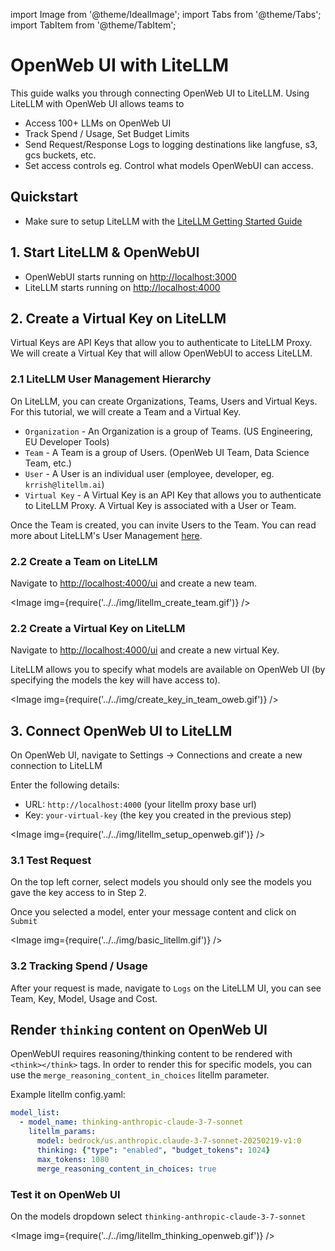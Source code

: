 import Image from '@theme/IdealImage';
import Tabs from '@theme/Tabs';
import TabItem from '@theme/TabItem';

# OpenWeb UI with LiteLLM

This guide walks you through connecting OpenWeb UI to LiteLLM. Using LiteLLM with OpenWeb UI allows teams to 
- Access 100+ LLMs on OpenWeb UI
- Track Spend / Usage, Set Budget Limits 
- Send Request/Response Logs to logging destinations like langfuse, s3, gcs buckets, etc.
- Set access controls eg. Control what models OpenWebUI can access.

## Quickstart

- Make sure to setup LiteLLM with the [LiteLLM Getting Started Guide](https://docs.litellm.ai/docs/proxy/docker_quick_start)


## 1. Start LiteLLM & OpenWebUI

- OpenWebUI starts running on [http://localhost:3000](http://localhost:3000)
- LiteLLM starts running on [http://localhost:4000](http://localhost:4000)


## 2. Create a Virtual Key on LiteLLM

Virtual Keys are API Keys that allow you to authenticate to LiteLLM Proxy. We will create a Virtual Key that will allow OpenWebUI to access LiteLLM.

### 2.1 LiteLLM User Management Hierarchy

On LiteLLM, you can create Organizations, Teams, Users and Virtual Keys. For this tutorial, we will create a Team and a Virtual Key.

- `Organization` - An Organization is a group of Teams. (US Engineering, EU Developer Tools)
- `Team` - A Team is a group of Users. (OpenWeb UI Team, Data Science Team, etc.)
- `User` - A User is an individual user (employee, developer, eg. `krrish@litellm.ai`)
- `Virtual Key` - A Virtual Key is an API Key that allows you to authenticate to LiteLLM Proxy. A Virtual Key is associated with a User or Team.

Once the Team is created, you can invite Users to the Team. You can read more about LiteLLM's User Management [here](https://docs.litellm.ai/docs/proxy/user_management_heirarchy).

### 2.2 Create a Team on LiteLLM

Navigate to [http://localhost:4000/ui](http://localhost:4000/ui) and create a new team.

<Image img={require('../../img/litellm_create_team.gif')} />

### 2.2 Create a Virtual Key on LiteLLM

Navigate to [http://localhost:4000/ui](http://localhost:4000/ui) and create a new virtual Key. 

LiteLLM allows you to specify what models are available on OpenWeb UI (by specifying the models the key will have access to).

<Image img={require('../../img/create_key_in_team_oweb.gif')} />

## 3. Connect OpenWeb UI to LiteLLM

On OpenWeb UI, navigate to Settings -> Connections and create a new connection to LiteLLM

Enter the following details:
- URL: `http://localhost:4000` (your litellm proxy base url)
- Key: `your-virtual-key` (the key you created in the previous step)

<Image img={require('../../img/litellm_setup_openweb.gif')} />

### 3.1 Test Request

On the top left corner, select models you should only see the models you gave the key access to in Step 2.

Once you selected a model, enter your message content and click on `Submit`

<Image img={require('../../img/basic_litellm.gif')} />

### 3.2 Tracking Spend / Usage

After your request is made, navigate to `Logs` on the LiteLLM UI, you can see Team, Key, Model, Usage and Cost.

<!-- <Image img={require('../../img/litellm_logs_openweb.gif')} /> -->



## Render `thinking` content on OpenWeb UI

OpenWebUI requires reasoning/thinking content to be rendered with `<think></think>` tags. In order to render this for specific models, you can use the `merge_reasoning_content_in_choices` litellm parameter.

Example litellm config.yaml:

```yaml
model_list:
  - model_name: thinking-anthropic-claude-3-7-sonnet
    litellm_params:
      model: bedrock/us.anthropic.claude-3-7-sonnet-20250219-v1:0
      thinking: {"type": "enabled", "budget_tokens": 1024}
      max_tokens: 1080
      merge_reasoning_content_in_choices: true
```

### Test it on OpenWeb UI

On the models dropdown select `thinking-anthropic-claude-3-7-sonnet`

<Image img={require('../../img/litellm_thinking_openweb.gif')} />




